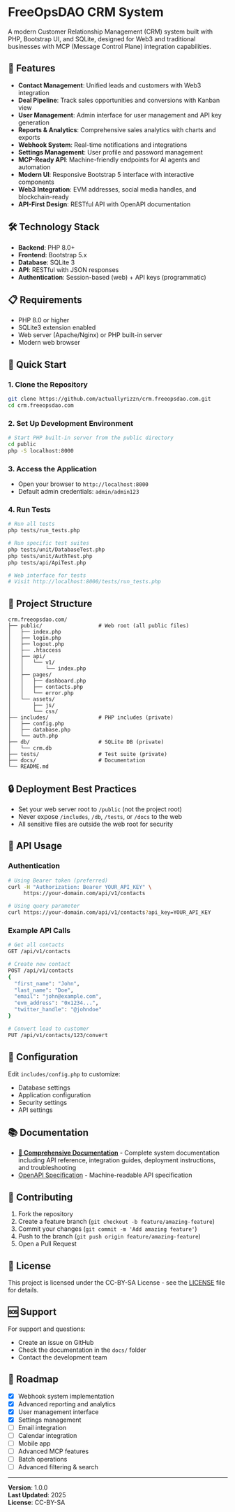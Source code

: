 # FreeOpsDAO CRM System

A modern Customer Relationship Management (CRM) system built with PHP, Bootstrap UI, and SQLite, designed for Web3 and traditional businesses with MCP (Message Control Plane) integration capabilities.

## 🚀 Features

- **Contact Management**: Unified leads and customers with Web3 integration
- **Deal Pipeline**: Track sales opportunities and conversions with Kanban view
- **User Management**: Admin interface for user management and API key generation
- **Reports & Analytics**: Comprehensive sales analytics with charts and exports
- **Webhook System**: Real-time notifications and integrations
- **Settings Management**: User profile and password management
- **MCP-Ready API**: Machine-friendly endpoints for AI agents and automation
- **Modern UI**: Responsive Bootstrap 5 interface with interactive components
- **Web3 Integration**: EVM addresses, social media handles, and blockchain-ready
- **API-First Design**: RESTful API with OpenAPI documentation

## 🛠 Technology Stack

- **Backend**: PHP 8.0+
- **Frontend**: Bootstrap 5.x
- **Database**: SQLite 3
- **API**: RESTful with JSON responses
- **Authentication**: Session-based (web) + API keys (programmatic)

## 📋 Requirements

- PHP 8.0 or higher
- SQLite3 extension enabled
- Web server (Apache/Nginx) or PHP built-in server
- Modern web browser

## 🚀 Quick Start

### 1. Clone the Repository
```bash
git clone https://github.com/actuallyrizzn/crm.freeopsdao.com.git
cd crm.freeopsdao.com
```

### 2. Set Up Development Environment
```bash
# Start PHP built-in server from the public directory
cd public
php -S localhost:8000
```

### 3. Access the Application
- Open your browser to `http://localhost:8000`
- Default admin credentials: `admin/admin123`

### 4. Run Tests
```bash
# Run all tests
php tests/run_tests.php

# Run specific test suites
php tests/unit/DatabaseTest.php
php tests/unit/AuthTest.php
php tests/api/ApiTest.php

# Web interface for tests
# Visit http://localhost:8000/tests/run_tests.php
```

## 📁 Project Structure

```
crm.freeopsdao.com/
├── public/                  # Web root (all public files)
│   ├── index.php
│   ├── login.php
│   ├── logout.php
│   ├── .htaccess
│   ├── api/
│   │   └── v1/
│   │       └── index.php
│   ├── pages/
│   │   ├── dashboard.php
│   │   ├── contacts.php
│   │   └── error.php
│   └── assets/
│       ├── js/
│       └── css/
├── includes/                # PHP includes (private)
│   ├── config.php
│   ├── database.php
│   └── auth.php
├── db/                      # SQLite DB (private)
│   └── crm.db
├── tests/                   # Test suite (private)
├── docs/                    # Documentation
└── README.md
```

## 🔒 Deployment Best Practices
- Set your web server root to `/public` (not the project root)
- Never expose `/includes`, `/db`, `/tests`, or `/docs` to the web
- All sensitive files are outside the web root for security

## 🔌 API Usage

### Authentication
```bash
# Using Bearer token (preferred)
curl -H "Authorization: Bearer YOUR_API_KEY" \
     https://your-domain.com/api/v1/contacts

# Using query parameter
curl https://your-domain.com/api/v1/contacts?api_key=YOUR_API_KEY
```

### Example API Calls
```bash
# Get all contacts
GET /api/v1/contacts

# Create new contact
POST /api/v1/contacts
{
  "first_name": "John",
  "last_name": "Doe",
  "email": "john@example.com",
  "evm_address": "0x1234...",
  "twitter_handle": "@johndoe"
}

# Convert lead to customer
PUT /api/v1/contacts/123/convert
```

## 🔧 Configuration

Edit `includes/config.php` to customize:
- Database settings
- Application configuration
- Security settings
- API settings

## 📚 Documentation

- **[📖 Comprehensive Documentation](docs/COMPREHENSIVE_DOCUMENTATION.md)** - Complete system documentation including API reference, integration guides, deployment instructions, and troubleshooting
- [OpenAPI Specification](public/api/openapi.json) - Machine-readable API specification

## 🤝 Contributing

1. Fork the repository
2. Create a feature branch (`git checkout -b feature/amazing-feature`)
3. Commit your changes (`git commit -m 'Add amazing feature'`)
4. Push to the branch (`git push origin feature/amazing-feature`)
5. Open a Pull Request

## 📄 License

This project is licensed under the CC-BY-SA License - see the [LICENSE](LICENSE) file for details.

## 🆘 Support

For support and questions:
- Create an issue on GitHub
- Check the documentation in the `docs/` folder
- Contact the development team

## 🔮 Roadmap

- [x] Webhook system implementation
- [x] Advanced reporting and analytics
- [x] User management interface
- [x] Settings management
- [ ] Email integration
- [ ] Calendar integration
- [ ] Mobile app
- [ ] Advanced MCP features
- [ ] Batch operations
- [ ] Advanced filtering & search

---

**Version**: 1.0.0  
**Last Updated**: 2025  
**License**: CC-BY-SA 